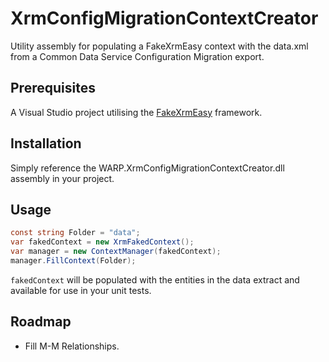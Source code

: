 # XrmConfigMigrationContextCreator
Utility assembly for populating a FakeXrmEasy context with the data.xml from a Common Data Service Configuration Migration export.

## Prerequisites
A Visual Studio project utilising the [FakeXrmEasy](https://dynamicsvalue.com/home) framework.

## Installation
Simply reference the WARP.XrmConfigMigrationContextCreator.dll assembly in your project.

## Usage
```cs
const string Folder = "data";
var fakedContext = new XrmFakedContext();
var manager = new ContextManager(fakedContext);
manager.FillContext(Folder);
```
`fakedContext` will be populated with the entities in the data extract and available for use in your unit tests.

## Roadmap
- Fill M-M Relationships.